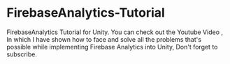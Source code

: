 # FirebaseAnalytics-Tutorial
 FirebaseAnalytics Tutorial for Unity. You can check out the Youtube Video , In which I have shown how to face and solve all the problems that's possible while implementing Firebase Analytics into Unity, Don't forget to subscribe.
